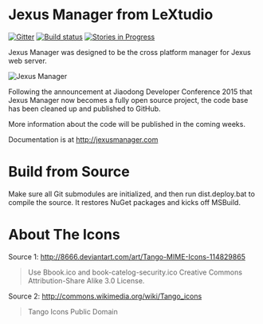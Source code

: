 Jexus Manager from LeXtudio
===========================

[![Gitter](https://img.shields.io/gitter/room/jexuswebserver/JexusManager.svg?style=flat-square)](https://gitter.im/jexuswebserver/JexusManager?utm_source=badge&utm_medium=badge&utm_campaign=pr-badge)
[![Build status](https://img.shields.io/appveyor/ci/lextm/JexusManager/master.svg?label=appveyor&style=flat-square)](https://ci.appveyor.com/project/jexuswebserver/JexusManager)
[![Stories in Progress](https://img.shields.io/waffle/label/jexuswebserver/JexusManager/in%20progress.svg?style=flat-square)](http://waffle.io/jexuswebserver/JexusManager)

Jexus Manager was designed to be the cross platform manager for Jexus web server.

![Jexus Manager](http://i.stack.imgur.com/IeWe3.png)

Following the announcement at Jiaodong Developer Conference 2015 that Jexus Manager now becomes a fully open source project,
the code base has been cleaned up and published to GitHub.

More information about the code will be published in the coming weeks.

Documentation is at http://jexusmanager.com

Build from Source
=================
Make sure all Git submodules are initialized, and then run dist.deploy.bat to compile the source. It restores NuGet packages and kicks off MSBuild.

About The Icons
===============

Source 1: http://8666.deviantart.com/art/Tango-MIME-Icons-114829865
> Use Bbook.ico and book-catelog-security.ico
> Creative Commons Attribution-Share Alike 3.0 License.

Source 2: http://commons.wikimedia.org/wiki/Tango_icons
> Tango Icons
> Public Domain
